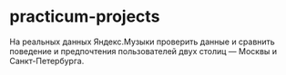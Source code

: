 # practicum-projects
На реальных данных Яндекс.Музыки проверить данные и сравнить поведение и предпочтения пользователей двух столиц — Москвы и Санкт-Петербурга.